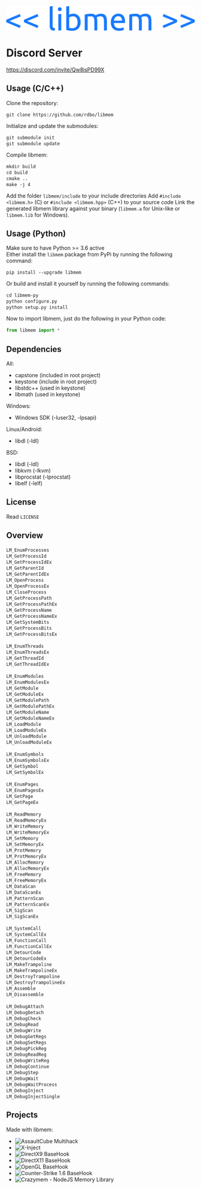 ![libmem-logo](LOGO.png)  

#  

# Discord Server
https://discord.com/invite/Qw8jsPD99X

## Usage (C/C++)
Clone the repository:
```
git clone https://github.com/rdbo/libmem
```
Initialize and update the submodules:
```
git submodule init
git submodule update
```
Compile libmem:
```
mkdir build
cd build
cmake ..
make -j 4
```
Add the folder `libmem/include` to your include directories
Add `#include <libmem.h>` (C) or `#include <libmem.hpp>` (C++) to your source code
Link the generated libmem library against your binary (`libmem.a` for Unix-like or `libmem.lib` for Windows).

## Usage (Python)
Make sure to have Python >= 3.6 active  
Either install the `libmem` package from PyPi by running the following command:  
```
pip install --upgrade libmem
```
Or build and install it yourself by running the following commands:
```
cd libmem-py
python configure.py
python setup.py install
```
Now to import libmem, just do the following in your Python code:
```py
from libmem import *
```

## Dependencies
All:
- capstone (included in root project)
- keystone (include in root project)
- libstdc++ (used in keystone)
- libmath (used in keystone)

Windows:  
- Windows SDK (-luser32, -lpsapi)  
  
Linux/Android:  
- libdl (-ldl)  
  
BSD:  
- libdl (-ldl)  
- libkvm (-lkvm)
- libprocstat (-lprocstat)    
- libelf (-lelf)

## License
Read `LICENSE`  
  
## Overview
```
LM_EnumProcesses
LM_GetProcessId
LM_GetProcessIdEx
LM_GetParentId
LM_GetParentIdEx
LM_OpenProcess
LM_OpenProcessEx
LM_CloseProcess
LM_GetProcessPath
LM_GetProcessPathEx
LM_GetProcessName
LM_GetProcessNameEx
LM_GetSystemBits
LM_GetProcessBits
LM_GetProcessBitsEx

LM_EnumThreads
LM_EnumThreadsEx
LM_GetThreadId
LM_GetThreadIdEx

LM_EnumModules
LM_EnumModulesEx
LM_GetModule
LM_GetModuleEx
LM_GetModulePath
LM_GetModulePathEx
LM_GetModuleName
LM_GetModuleNameEx
LM_LoadModule
LM_LoadModuleEx
LM_UnloadModule
LM_UnloadModuleEx

LM_EnumSymbols
LM_EnumSymbolsEx
LM_GetSymbol
LM_GetSymbolEx

LM_EnumPages
LM_EnumPagesEx
LM_GetPage
LM_GetPageEx

LM_ReadMemory
LM_ReadMemoryEx
LM_WriteMemory
LM_WriteMemoryEx
LM_SetMemory
LM_SetMemoryEx
LM_ProtMemory
LM_ProtMemoryEx
LM_AllocMemory
LM_AllocMemoryEx
LM_FreeMemory
LM_FreeMemoryEx
LM_DataScan
LM_DataScanEx
LM_PatternScan
LM_PatternScanEx
LM_SigScan
LM_SigScanEx

LM_SystemCall
LM_SystemCallEx
LM_FunctionCall
LM_FunctionCallEx
LM_DetourCode
LM_DetourCodeEx
LM_MakeTrampoline
LM_MakeTrampolineEx
LM_DestroyTrampoline
LM_DestroyTrampolineEx
LM_Assemble
LM_Disassemble

LM_DebugAttach
LM_DebugDetach
LM_DebugCheck
LM_DebugRead
LM_DebugWrite
LM_DebugGetRegs
LM_DebugSetRegs
LM_DebugPickReg
LM_DebugReadReg
LM_DebugWriteReg
LM_DebugContinue
LM_DebugStep
LM_DebugWait
LM_DebugWaitProcess
LM_DebugInject
LM_DebugInjectSingle
```

## Projects
Made with libmem:  
- ![AssaultCube Multihack](https://github.com/rdbo/AssaultCube-Multihack)  
- ![X-Inject](https://github.com/rdbo/x-inject)  
- ![DirectX9 BaseHook](https://github.com/rdbo/DX9-BaseHook)  
- ![DirectX11 BaseHook](https://github.com/rdbo/DX11-BaseHook)  
- ![OpenGL BaseHook](https://github.com/rdbo/GL-BaseHook)  
- ![Counter-Strike 1.6 BaseHook](https://github.com/rdbo/cstrike-basehook)  
- ![Crazymem - NodeJS Memory Library](https://github.com/karliky/Crazymem)  
  
